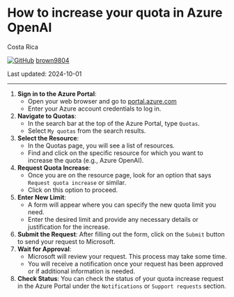 # How to increase your quota in Azure OpenAI

Costa Rica

[![GitHub](https://img.shields.io/badge/--181717?logo=github&logoColor=ffffff)](https://github.com/)
[brown9804](https://github.com/brown9804)

Last updated: 2024-10-01

----------

1. **Sign in to the Azure Portal**:
   - Open your web browser and go to [portal.azure.com](https://portal.azure.com/)
   - Enter your Azure account credentials to log in.
2. **Navigate to Quotas**:
   - In the search bar at the top of the Azure Portal, type `Quotas`.
   - Select `My quotas` from the search results.
3. **Select the Resource**:
   - In the Quotas page, you will see a list of resources.
   - Find and click on the specific resource for which you want to increase the quota (e.g., Azure OpenAI).
4. **Request Quota Increase**:
   - Once you are on the resource page, look for an option that says `Request quota increase` or similar.
   - Click on this option to proceed.
5. **Enter New Limit**:
   - A form will appear where you can specify the new quota limit you need.
   - Enter the desired limit and provide any necessary details or justification for the increase.
6. **Submit the Request**: After filling out the form, click on the `Submit` button to send your request to Microsoft.
7. **Wait for Approval**:
   - Microsoft will review your request. This process may take some time.
   - You will receive a notification once your request has been approved or if additional information is needed.
8. **Check Status**: You can check the status of your quota increase request in the Azure Portal under the `Notifications` or `Support requests` section.
